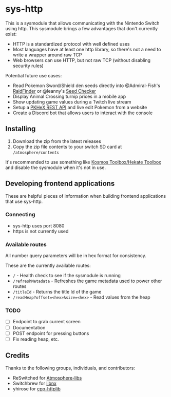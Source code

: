 # sys-http

This is a sysmodule that allows communicating with the Nintendo Switch using http. This sysmodule brings a few advantages that don't currently exist:

- HTTP is a standardized protocol with well defined uses
- Most languages have at least one http library, so there's not a need to write a wrapper around raw TCP
- Web browsers can use HTTP, but not raw TCP (without disabling security rules)

Potential future use cases:

- Read Pokemon Sword/Shield den seeds directly into @Admiral-Fish's [RaidFinder](https://github.com/Admiral-Fish/RaidFinder) or @leanny's [Seed Checker](http://leanny.github.io/seedchecker)
- Display Animal Crossing turnip prices in a mobile app
- Show updating game values during a Twitch live stream
- Setup a [PKHeX REST API](https://github.com/zaksabeast/PKHeX-Lambda) and live edit Pokemon from a website
- Create a Discord bot that allows users to interact with the console

## Installing

1. Download the zip from the latest releases
1. Copy the zip file contents to your switch SD card at `/atmosphere/contents`

It's recommended to use something like [Kosmos Toolbox/Hekate Toolbox](https://github.com/WerWolv/Hekate-Toolbox) and disable the sysmodule when it's not in use.

## Developing frontend applications

These are helpful pieces of information when building frontend applications that use sys-http.

### Connecting

- sys-http uses port 8080
- https is not currently used

### Available routes

All number query parameters will be in hex format for consistency.

These are the currently available routes:

- `/` - Health check to see if the sysmodule is running
- `/refreshMetadata` - Refreshes the game metadata used to power other routes
- `/titleId` - Returns the title Id of the game
- `/readHeap?offset=<hex>&size=<hex>` - Read values from the heap

### TODO
- [ ] Endpoint to grab current screen
- [ ] Documentation
- [ ] POST endpoint for pressing buttons
- [ ] Fix reading heap, etc.

## Credits

Thanks to the following groups, individuals, and contributors:

- ReSwitched for [Atmosphere-libs](https://github.com/Atmosphere-NX/Atmosphere-libs)
- Switchbrew for [libnx](https://github.com/switchbrew/libnx)
- yhirose for [cpp-httplib](https://github.com/yhirose/cpp-httplib/)